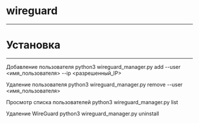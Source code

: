 # wireguard

------------------------------
# Установка

------------------------------
Добавление пользователя
python3 wireguard_manager.py add --user <имя_пользователя> --ip <разрешенный_IP>

Удаление пользователя
python3 wireguard_manager.py remove --user <имя_пользователя>

Просмотр списка пользователей
python3 wireguard_manager.py list

Удаление WireGuard
python3 wireguard_manager.py uninstall
